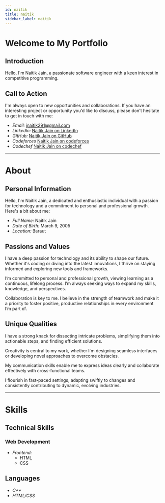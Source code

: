 ```yaml
---
id: naitik
title: naitik
sidebar_label: naitik
---
```


# Welcome to My Portfolio



## Introduction

Hello, I'm Naitik Jain, a passionate software engineer with a keen interest in competitive programming.

## Call to Action

I'm always open to new opportunities and collaborations. If you have an interesting project or opportunity you'd like to discuss, please don't hesitate to get in touch with me:

- *Email:* jnaitik291@gmail.com
- *LinkedIn:* [Naitik Jain on LinkedIn](https://www.linkedin.com/in/naitik-jain-594010241/)
- *GitHub:* [Naitik Jain on GitHub](https://github.com/naitiikjainn)
- *Codeforces* [Naitik Jain on codeforces](https://codeforces.com/profile/naitikjain)
- *Codechef* [Naitik Jain on codechef](https://www.codechef.com/users/naitikjain10)



-------------------------------------------------

# About


## Personal Information

Hello, I'm Naitik Jain, a dedicated and enthusiastic individual with a passion for technology and a commitment to personal and professional growth. Here's a bit about me:

- *Full Name:* Naitik Jain
- *Date of Birth:* March 9, 2005
- *Location:* Baraut

## Passions and Values


I have a deep passion for technology and its ability to shape our future. Whether it's coding or diving into the latest innovations, I thrive on staying informed and exploring new tools and frameworks.

I’m committed to personal and professional growth, viewing learning as a continuous, lifelong process. I’m always seeking ways to expand my skills, knowledge, and perspectives.

Collaboration is key to me. I believe in the strength of teamwork and make it a priority to foster positive, productive relationships in every environment I’m part of.


## Unique Qualities


I have a strong knack for dissecting intricate problems, simplifying them into actionable steps, and finding efficient solutions.

Creativity is central to my work, whether I'm designing seamless interfaces or developing novel approaches to overcome obstacles.

My communication skills enable me to express ideas clearly and collaborate effectively with cross-functional teams.

I flourish in fast-paced settings, adapting swiftly to changes and consistently contributing to dynamic, evolving industries.



-------------------------------------------------

# Skills




## Technical Skills

### Web Development

- *Frontend:*
  - HTML
  - CSS
  

## Languages

- *C++*
- *HTML/CSS*